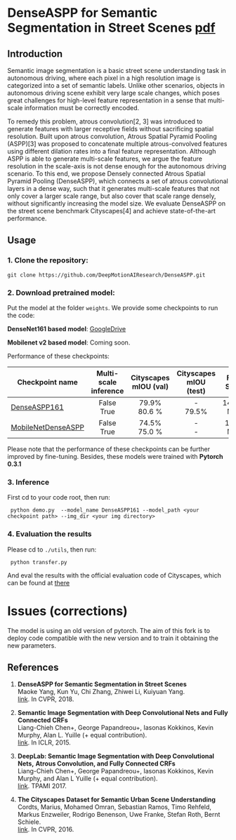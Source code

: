 # DenseASPP for Semantic Segmentation in Street Scenes [pdf](http://openaccess.thecvf.com/content_cvpr_2018/papers/Yang_DenseASPP_for_Semantic_CVPR_2018_paper.pdf)

## Introduction

Semantic image segmentation is a basic street scene understanding task in autonomous driving, where each pixel in a high resolution image is categorized into a set of semantic labels. Unlike other scenarios, objects in autonomous driving scene exhibit very large scale changes, which poses great challenges for high-level feature representation in a sense that multi-scale information must be correctly encoded.

To remedy this problem, atrous convolution[2, 3] was introduced to generate features with larger receptive fields without sacrificing spatial resolution. Built upon atrous convolution, Atrous Spatial Pyramid Pooling (ASPP)[3] was proposed to concatenate multiple atrous-convolved features using different dilation rates into a final feature representation. Although ASPP is able to generate multi-scale features, we argue the feature resolution in the scale-axis is not dense enough for the autonomous driving scenario. To this end, we propose Densely connected Atrous Spatial Pyramid Pooling (DenseASPP), which connects a set of atrous convolutional layers in a dense way, such that it generates multi-scale features that not only cover a larger scale range, but also cover that scale range densely, without significantly increasing the model size. We evaluate DenseASPP on the street scene benchmark Cityscapes[4] and achieve state-of-the-art performance.

## Usage

### 1.  **Clone the repository:**<br />

```
git clone https://github.com/DeepMotionAIResearch/DenseASPP.git
```

### 2. **Download pretrained model:**<br/>
Put the model at the folder `weights`. We provide some checkpoints to run the code:

**DenseNet161 based model**: [GoogleDrive](https://drive.google.com/open?id=1kMKyboVGWlBxgYRYYnOXiA1mj_ufAXNJ)
     
**Mobilenet v2 based model**: Coming soon.

Performance of these checkpoints:

Checkpoint name                                                           | Multi-scale inference       |  Cityscapes mIOU (val)         |  Cityscapes mIOU (test)         | File Size
------------------------------------------------------------------------- | :-------------------------: | :----------------------------: | :----------------------------: |:-------: |
[DenseASPP161](https://drive.google.com/file/d/1sCr-OkMUayaHAijdQrzndKk2WW78MVZG/view?usp=sharing) | False <br> True    | 79.9%  <br> 80.6 %             |  -  <br> 79.5%  |  142.7 MB
[MobileNetDenseASPP](*)                                                   | False <br> True             |  74.5%  <br> 75.0 %            |  -  <br> -      | 10.2 MB

Please note that the performance of these checkpoints can be further improved by fine-tuning. Besides, these models were trained with **Pytorch 0.3.1**

### 3. **Inference**

First cd to your code root, then run:

```
 python demo.py  --model_name DenseASPP161 --model_path <your checkpoint path> --img_dir <your img directory>
```

### 4. **Evaluation the results**
Please cd to `./utils`, then run:

```
 python transfer.py
```

And eval the results with the official evaluation code of Cityscapes, which can be found at [there](https://github.com/mcordts/cityscapesScripts)

# Issues (corrections)
The model is using an old version of pytorch. The aim of this fork is to deploy code compatible with the new version and to train it obtaining the new parameters.

## References

1.  **DenseASPP for Semantic Segmentation in Street Scenes**<br />
    Maoke Yang, Kun Yu, Chi Zhang, Zhiwei Li, Kuiyuan Yang. <br />
    [link](http://openaccess.thecvf.com/content_cvpr_2018/papers/Yang_DenseASPP_for_Semantic_CVPR_2018_paper.pdf). In CVPR, 2018.

2.  **Semantic Image Segmentation with Deep Convolutional Nets and Fully Connected CRFs**<br />
    Liang-Chieh Chen+, George Papandreou+, Iasonas Kokkinos, Kevin Murphy, Alan L. Yuille (+ equal
    contribution). <br />
    [link](https://arxiv.org/abs/1412.7062). In ICLR, 2015.

3.  **DeepLab: Semantic Image Segmentation with Deep Convolutional Nets,**
    **Atrous Convolution, and Fully Connected CRFs** <br />
    Liang-Chieh Chen+, George Papandreou+, Iasonas Kokkinos, Kevin Murphy, and Alan L Yuille (+ equal
    contribution). <br />
    [link](http://arxiv.org/abs/1606.00915). TPAMI 2017.

4. **The Cityscapes Dataset for Semantic Urban Scene Understanding**<br />
    Cordts, Marius, Mohamed Omran, Sebastian Ramos, Timo Rehfeld, Markus Enzweiler, Rodrigo Benenson, Uwe Franke, Stefan Roth, Bernt Schiele. <br />
    [link](https://www.cityscapes-dataset.com/). In CVPR, 2016.
